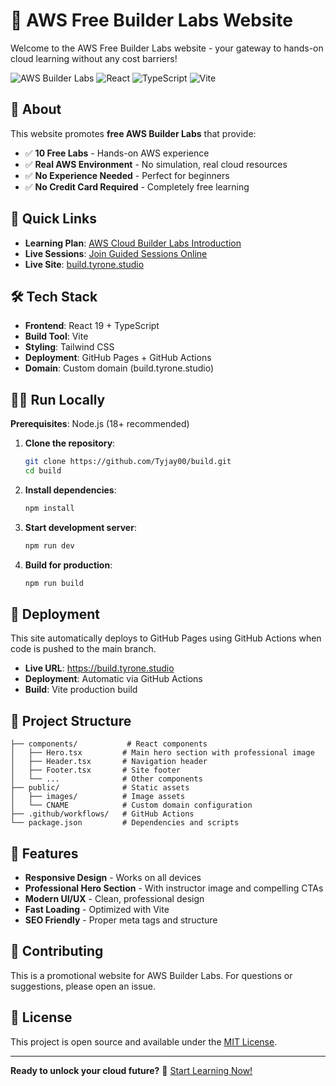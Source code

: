 # 🚀 AWS Free Builder Labs Website

Welcome to the AWS Free Builder Labs website - your gateway to hands-on cloud learning without any cost barriers!

![AWS Builder Labs](https://img.shields.io/badge/AWS-Builder%20Labs-FF9900?style=for-the-badge&logo=amazon-aws&logoColor=white)
![React](https://img.shields.io/badge/React-61DAFB?style=for-the-badge&logo=react&logoColor=black)
![TypeScript](https://img.shields.io/badge/TypeScript-3178C6?style=for-the-badge&logo=typescript&logoColor=white)
![Vite](https://img.shields.io/badge/Vite-646CFF?style=for-the-badge&logo=vite&logoColor=white)

## 🌟 About

This website promotes **free AWS Builder Labs** that provide:

- ✅ **10 Free Labs** - Hands-on AWS experience
- ✅ **Real AWS Environment** - No simulation, real cloud resources
- ✅ **No Experience Needed** - Perfect for beginners
- ✅ **No Credit Card Required** - Completely free learning

## 🔗 Quick Links

- **Learning Plan**: [AWS Cloud Builder Labs Introduction](https://skillbuilder.aws/learning-plan/JE1AJBF5ZP/introduction-to-aws-cloud-builder-labs-learning-plan)
- **Live Sessions**: [Join Guided Sessions Online](https://docs.google.com/forms/d/e/1FAIpQLSdtkU6jeS47PoTFn_3R-ajhb-wh0JI32W8vsSDwKle30w90RA/viewform?usp=dialog)
- **Live Site**: [build.tyrone.studio](https://build.tyrone.studio)

## 🛠️ Tech Stack

- **Frontend**: React 19 + TypeScript
- **Build Tool**: Vite
- **Styling**: Tailwind CSS
- **Deployment**: GitHub Pages + GitHub Actions
- **Domain**: Custom domain (build.tyrone.studio)

## 🏃‍♂️ Run Locally

**Prerequisites**: Node.js (18+ recommended)

1. **Clone the repository**:
   ```bash
   git clone https://github.com/Tyjay00/build.git
   cd build
   ```

2. **Install dependencies**:
   ```bash
   npm install
   ```

3. **Start development server**:
   ```bash
   npm run dev
   ```

4. **Build for production**:
   ```bash
   npm run build
   ```

## 🚀 Deployment

This site automatically deploys to GitHub Pages using GitHub Actions when code is pushed to the main branch.

- **Live URL**: https://build.tyrone.studio
- **Deployment**: Automatic via GitHub Actions
- **Build**: Vite production build

## 📁 Project Structure

```
├── components/           # React components
│   ├── Hero.tsx         # Main hero section with professional image
│   ├── Header.tsx       # Navigation header
│   ├── Footer.tsx       # Site footer
│   └── ...              # Other components
├── public/              # Static assets
│   ├── images/          # Image assets
│   └── CNAME            # Custom domain configuration
├── .github/workflows/   # GitHub Actions
└── package.json         # Dependencies and scripts
```

## 🎯 Features

- **Responsive Design** - Works on all devices
- **Professional Hero Section** - With instructor image and compelling CTAs
- **Modern UI/UX** - Clean, professional design
- **Fast Loading** - Optimized with Vite
- **SEO Friendly** - Proper meta tags and structure

## 🤝 Contributing

This is a promotional website for AWS Builder Labs. For questions or suggestions, please open an issue.

## 📄 License

This project is open source and available under the [MIT License](LICENSE).

---

**Ready to unlock your cloud future?** 🌟 [Start Learning Now!](https://build.tyrone.studio)
